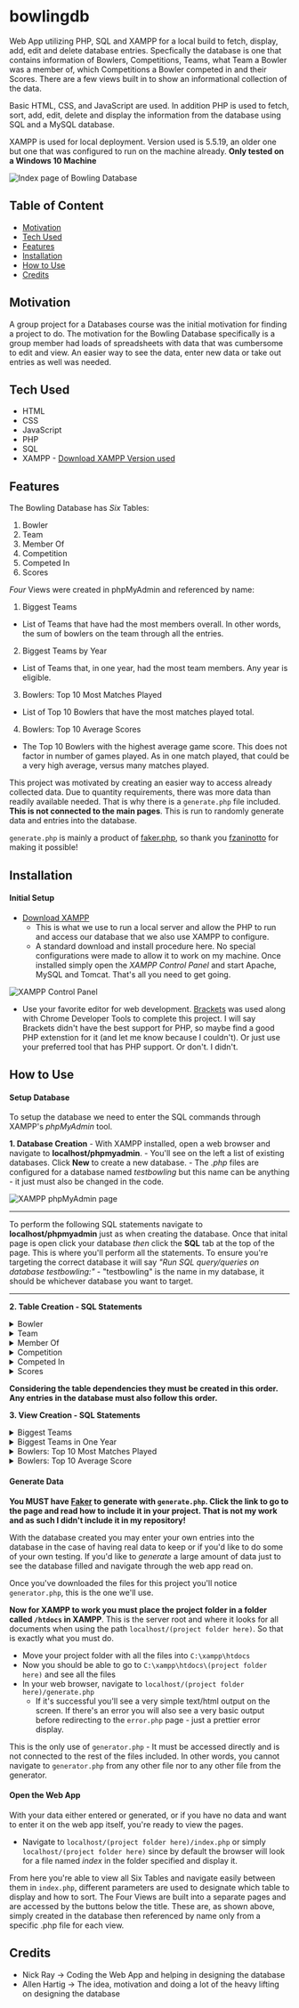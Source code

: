 # bowlingdb
Web App utilizing PHP, SQL and XAMPP for a local build to fetch, display, add, edit and delete database entries. Specfically the database is one that contains information of Bowlers, Competitions, Teams, what Team a Bowler was a member of, which Competitions a Bowler competed in and their Scores. There are a few views built in to show an informational collection of the data.

Basic HTML, CSS, and JavaScript are used. In addition PHP is used to fetch, sort, add, edit, delete and display the information from the database using SQL and a MySQL database.

XAMPP is used for local deployment. Version used is 5.5.19, an older one but one that was configured to run on the machine already.
**Only tested on a Windows 10 Machine**

![Index page of Bowling Database](https://github.com/STLnick/bowlingdb/blob/master/readmeImages/index.png)

## Table of Content
- [Motivation](#motivation)
- [Tech Used](#tech-used)
- [Features](#features)
- [Installation](#installation)
- [How to Use](#how-to-use)
- [Credits](#credits)

## Motivation
A group project for a Databases course was the initial motivation for finding a project to do. The motivation for the Bowling Database specifically is a group member had loads of spreadsheets with data that was cumbersome to edit and view. An easier way to see the data, enter new data or take out entries as well was needed.

## Tech Used
* HTML
* CSS
* JavaScript
* PHP
* SQL
* XAMPP - 
[Download XAMPP Version used](https://sourceforge.net/projects/xampp/files/XAMPP%20Windows/5.5.19/)

## Features
The Bowling Database has *Six* Tables:
1. Bowler
2. Team
3. Member Of
4. Competition
5. Competed In
6. Scores

*Four* Views were created in phpMyAdmin and referenced by name:
1. Biggest Teams
  - List of Teams that have had the most members overall. In other words, the sum of bowlers on the team through all the entries.
2. Biggest Teams by Year
  - List of Teams that, in one year, had the most team members. Any year is eligible.
3. Bowlers: Top 10 Most Matches Played
  - List of Top 10 Bowlers that have the most matches played total.
4. Bowlers: Top 10 Average Scores
  - The Top 10 Bowlers with the highest average game score. This does not factor in number of games played. As in one match played, that could be a very high average, versus many matches played.
  
This project was motivated by creating an easier way to access already collected data. Due to quantity requirements, there was more data than readily available needed. That is why there is a `generate.php` file included. **This is not connected to the main pages**. This is run to randomly generate data and entries into the database.

`generate.php` is mainly a product of [faker.php](https://github.com/fzaninotto/Faker), so thank you [fzaninotto](https://github.com/fzaninotto) for making it possible!

## Installation
#### Initial Setup 
- [Download XAMPP](https://sourceforge.net/projects/xampp/files/XAMPP%20Windows/5.5.19/)
  - This is what we use to run a local server and allow the PHP to run and access our database that we also use XAMPP to configure.
  - A standard download and install procedure here. No special configurations were made to allow it to work on my machine. Once installed simply open the *XAMPP Control Panel* and start Apache, MySQL and Tomcat. That's all you need to get going.
  
![XAMPP Control Panel](https://github.com/STLnick/bowlingdb/blob/master/readmeImages/xampp.png)

- Use your favorite editor for web development. [Brackets](http://brackets.io/) was used along with Chrome Developer Tools to complete this project. I will say Brackets didn't have the best support for PHP, so maybe find a good PHP extenstion for it (and let me know because I couldn't). Or just use your preferred tool that has PHP support. Or don't. I didn't.

## How to Use
#### Setup Database
To setup the database we need to enter the SQL commands through XAMPP's *phpMyAdmin* tool.

**1. Database Creation**
    - With XAMPP installed, open a web browser and navigate to **localhost/phpmyadmin**.
    - You'll see on the left a list of existing databases. Click **New** to create a new database.
    - The *.php* files are configured for a database named *testbowling* but this name can be anything - it just must also be changed in the code.
    
![XAMPP phpMyAdmin page](https://github.com/STLnick/bowlingdb/blob/master/readmeImages/phpmyadmin.png)
    
---

To perform the following SQL statements navigate to **localhost/phpmyadmin** just as when creating the database. Once that inital page is open click your database *then* click the **SQL** tab at the top of the page. This is where you'll perform all the statements. To ensure you're targeting the correct database it will say *"Run SQL query/queries on database testbowling:"* - "testbowling" is the name in my database, it should be whichever database you want to target.

---
    
**2. Table Creation - SQL Statements**
<details><summary>Bowler</summary>
  
  ```
  CREATE TABLE Bowler (
    B_id varchar(255) NOT NULL,
    Name varchar(255) NOT NULL,
    Email varchar(255)
  );
  ALTER TABLE Bowler ADD PRIMARY KEY (B_id);
  ```
</details>
<details><summary>Team</summary>
  
  ```
  CREATE TABLE Team (
    Team_name varchar(255) NOT NULL,
    Year YEAR NOT NULL,
    League varchar (255),
    Bowling_center varchar(255),
    Coach varchar(255),
    Sponsor varchar(255),
    INDEX (Team_name),
    INDEX (Year)
  );
  ALTER TABLE Team 
  ADD CONSTRAINT PK_Team PRIMARY KEY (Team_name, Year);
  ```
</details>
<details><summary>Member Of</summary>
  
  ```
  CREATE TABLE Member_of (
    B_id varchar(255) NOT NULL,
    Team_name varchar(255) NOT NULL,
    Year YEAR NOT NULL
  );
  ALTER TABLE Member_of
  ADD CONSTRAINT PK_Member_of PRIMARY KEY (B_id, Team_Name, Year);
  ALTER TABLE Member_of
  ADD FOREIGN KEY (B_id) REFERENCES Bowler(B_id);
  ALTER TABLE Member_of
  ADD FOREIGN KEY (Team_name) REFERENCES Team(Team_name);
  ```
</details>
<details><summary>Competition</summary>
  
  ```
  CREATE TABLE Competition (
    Competition_name varchar(255),
    Date DATE NOT NULL,
    Location varchar(255) NOT NULL,
    Format varchar(255),
    INDEX (Date),
    INDEX (Location)
  );
  ALTER TABLE Competition
  ADD CONSTRAINT PK_Competition PRIMARY KEY(Competition_name, Date, Location);
  ```
</details>
<details><summary>Competed In</summary>
  
  ```
  CREATE TABLE Member_of (
    B_id varchar(255) NOT NULL,
    Team_name varchar(255) NOT NULL,
    Year YEAR NOT NULL
  );
  ALTER TABLE Member_of
  ADD CONSTRAINT PK_Member_of PRIMARY KEY (B_id, Team_Name, Year);
  ALTER TABLE Member_of
  ADD FOREIGN KEY (B_id) REFERENCES Bowler(B_id);
  ALTER TABLE Member_of
  ADD FOREIGN KEY (Team_name) REFERENCES Team(Team_name);
  ```
</details>
<details><summary>Scores</summary>
  
  ```
  CREATE TABLE Scores (
    B_id varchar(255) NOT NULL,
    Date DATE NOT NULL,
    Game_1 int DEFAULT 0,
    Game_2 int DEFAULT 0,
    Game_3 int DEFAULT 0
  );
  ALTER TABLE Scores
  ADD CONSTRAINT PK_Scores PRIMARY KEY(B_id, Date);
  ALTER TABLE Scores
  ADD FOREIGN KEY (B_id) REFERENCES Bowler(B_id);
  ALTER TABLE Scores
  ADD FOREIGN KEY (Date) REFERENCES Competition(Date);
  ```
</details>

**Considering the table dependencies they must be created in this order. Any entries in the database must also follow this order.**

**3. View Creation - SQL Statements**

<details><summary>Biggest Teams</summary>
  
  ```
  CREATE VIEW bigteams AS
  SELECT Team_name, count(B_id) as 'Number of Members'
  FROM member_of
  GROUP BY Team_name
  ORDER BY count(B_id) DESC
  ```
</details>
<details><summary>Biggest Teams in One Year</summary>
  
  ```
  CREATE VIEW bigteamsyear AS
  SELECT Team_name, Year, count(B_id) as 'Number of Members'
  FROM member_of
  GROUP BY Team_name, Year
  ORDER BY count(B_id) DESC
  ```
</details>
<details><summary>Bowlers: Top 10 Most Matches Played</summary>
  
  ```
  CREATE VIEW bowlerview1 AS
  SELECT b.Name, count(c.Date) as 'Number of Matches Played'
  FROM competed_in as c, bowler as b
  WHERE b.B_id = c.B_id
  GROUP BY c.B_id
  ORDER BY count(c.Date) DESC
  LIMIT 10
  ```
</details>
<details><summary>Bowlers: Top 10 Average Score</summary>
  
  ```
  CREATE VIEW bowlerview2 AS
  SELECT b.Name, count(s.Date) as 'Games Played', (s.Game_1 + s.Game_2 + s.Game_3) / 3 AS 'Average Game Score'
  FROM scores as s, bowler as b
  WHERE b.B_id = s.B_id
  GROUP BY s.B_id
  ORDER BY (s.Game_1 + s.Game_2 + s.Game_3) / 3 DESC
  LIMIT 10
  ```
</details>

#### Generate Data
**You MUST have [Faker](https://github.com/fzaninotto/Faker) to generate with `generate.php`. Click the link to go to the page and read how to include it in your project. That is not my work and as such I didn't include it in my repository!**

With the database created you may enter your own entries into the database in the case of having real data to keep or if you'd like to do some of your own testing. If you'd like to *generate* a large amount of data just to see the database filled and navigate through the web app read on.

Once you've downloaded the files for this project you'll notice `generator.php`, this is the one we'll use.

**Now for XAMPP to work you must place the project folder in a folder called `/htdocs` in XAMPP**. This is the server root and where it looks for all documents when using the path `localhost/(project folder here)`. So that is exactly what you must do.

  - Move your project folder with all the files into `C:\xampp\htdocs`
  - Now you should be able to go to `C:\xampp\htdocs\(project folder here)` and see all the files
  - In your web browser, navigate to `localhost/(project folder here)/generate.php` 
    + If it's successful you'll see a very simple text/html output on the screen. If there's an error you will also see a very basic output before redirecting to the `error.php` page - just a prettier error display.

This is the only use of `generator.php` - It must be accessed directly and is not connected to the rest of the files included. In other words, you cannot navigate to `generator.php` from any other file nor to any other file from the generator.

#### Open the Web App
With your data either entered or generated, or if you have no data and want to enter it on the web app itself, you're ready to view the pages.

  - Navigate to `localhost/(project folder here)/index.php` or simply `localhost/(project folder here)` since by default the browser will look for a file named *index* in the folder specified and display it.
  
From here you're able to view all Six Tables and navigate easily between them in `index.php`, different parameters are used to designate which table to display and how to sort. The Four Views are built into a separate pages and are accessed by the buttons below the title. These are, as shown above, simply created in the database then referenced by name only from a specific .php file for each view.

## Credits
- Nick Ray -> Coding the Web App and helping in designing the database
- Allen Hartig -> The idea, motivation and doing a lot of the heavy lifting on designing the database
